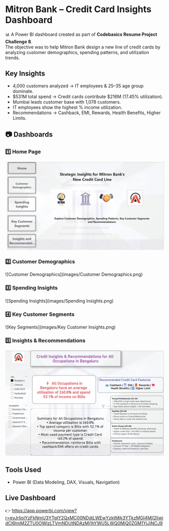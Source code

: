
# Mitron Bank – Credit Card Insights Dashboard

📊 A Power BI dashboard created as part of **Codebasics Resume Project Challenge 8**.  
The objective was to help Mitron Bank design a new line of credit cards by analyzing customer demographics, spending patterns, and utilization trends.

## Key Insights
- 4,000 customers analyzed → IT employees & 25–35 age group dominate.
- $531M total spend → Credit cards contribute $216M (17.45% utilization).
- Mumbai leads customer base with 1,078 customers.
- IT employees show the highest % income utilization.
- Recommendations → Cashback, EMI, Rewards, Health Benefits, Higher Limits.

## 📷 Dashboards  

### 1️⃣ Home Page  
![Home Page](images/Home.png)

### 2️⃣ Customer Demographics  
![Customer Demographics](images/Customer Demographics.png)

### 3️⃣ Spending Insights  
![Spending Insights](images/Spending Insights.png)

### 4️⃣ Key Customer Segments  
![Key Segments](images/Key Customer Insights.png)

### 5️⃣ Insights & Recommendations  
![Recommendations](images/Recommendations.png)

## Tools Used
- Power BI (Data Modeling, DAX, Visuals, Navigation)

## Live Dashboard
👉 https://app.powerbi.com/view?r=eyJrIjoiYzFkNmU3YTgtY2QxMC00NDdiLWEwYzktMjk3YTkzMGI4MjI2IiwidCI6ImM2ZTU0OWIzLTVmNDUtNDAzMi1hYWU5LWQ0MjQ0ZGM1YjJjNCJ9

